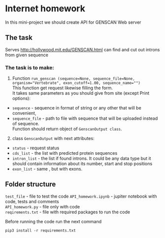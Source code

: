# Internet homework

In this mini-project we should create API for GENSCAN Web server 

## The task
 Serves http://hollywood.mit.edu/GENSCAN.html can find and cut out introns from given sequence

### The task is to make:
1) Function `run_genscan (sequence=None, sequence_file=None, organism="Vertebrate", exon_cutoff=1.00, sequence_name="")`  
 This function get request likewise filling the form.  
It takes same parameters as you should give from site (except Print options):  
- `sequence` - sequence in format of string or any other that will be convenient,
- `sequence_file` - path to file with sequence that will be uploaded instead of sequence.  
Function should return object of `GenscanOutput class`.
2) class `GenscanOutput` with next attributes:
- `status` - request status
- `cds_list` - the list with predicted protein sequences
- `intron_list` - the list if found introns. It could be any data type but it should contain information about its number, start and stop positions
- `exon_list` - same , but with exons.

## Folder structure

`test_file` - file to test the code
`API_homework.ipynb` - jupiter notebook with code, tests and comments  
`API_homework.py` - file only with code  
`reqirements.txt` - file with required packages to run the code  

  
Before running the code run the next command
```
pip3 install -r requirements.txt
```
